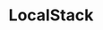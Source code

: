 ---
title: LocalStack
isOfficial: true
categories:
  - cloud
docs:
  - id: java
    url: https://www.testcontainers.org/modules/localstack/
    example: |
      ```java
      var localstack = new LocalStackContainer(DockerImageName.parse("localstack/localstack:0.11.3"));
      localstack.start();
      ```
  - id: go
    url: https://golang.testcontainers.org/modules/localstack/
    example: |
      ```go
      container, err := localstack.StartContainer(ctx, testcontainers.WithImage("localstack/localstack:1.4.0"))
      ```
  - id: dotnet
    url: https://golang.testcontainers.org/modules/localstack/
    example: |
      ```csharp
      var localStackContainer = new LocalStackBuilder().Build();
      await localStackContainer.StartAsync();
      ```
description: |
  LocalStack is a fully functional local AWS cloud stack. This module allows you to develop your cloud and serverless apps without actually using the cloud.
---